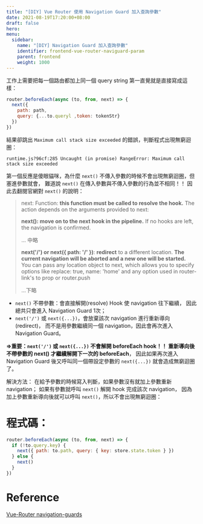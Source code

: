 ```yaml
---
title: "[DIY] Vue Router 使用 Navigation Guard 加入查詢參數"
date: 2021-08-19T17:20:00+08:00
draft: false
hero: 
menu:
  sidebar:
    name: "[DIY] Navigation Guard 加入查詢參數"
    identifier: frontend-vue-router-naviguard-param
    parent: frontend
    weight: 1000
---
```

工作上需要把每一個路由都加上同一個 query string
第一直覺就是直接寫成這樣： 
```js
router.beforeEach(async (to, from, next) => {
  next({
    path: path, 
    query: {...to.queryl ,token: tokenStr}
  })
})
```
結果卻跳出 `Maximum call stack size exceeded` 的錯誤，判斷程式出現無窮迴圈：
```
runtime.js?96cf:285 Uncaught (in promise) RangeError: Maximum call stack size exceeded
```
第一個反應是傻眼貓咪，為什麼 `next()` 不傳入參數的時候不會出現無窮迴圈，但塞進參數就會，
難道說 `next()` 在傳入參數與不傳入參數的行為並不相同！！
因此去翻閱官網對 `next()` 的說明：
> next: Function: **this function must be called to resolve the hook.** The action depends on the arguments provided to next:
>
> **next(): move on to the next hook in the pipeline.** If no hooks are left, the navigation is confirmed.
>
> ... 中略
> 
> **next('/') or next({ path: '/' })**: **redirect** to a different location. **The current navigation will be aborted and a new one will be started.** You can pass any location object to next, which allows you to specify options like replace: true, name: 'home' and any option used in router-link's to prop or router.push
>
> ...下略


 - `next()` 不帶參數：會直接解開(resolve) Hook 使 navigation 往下繼續，
因此總共只會進入 Navigation Guard 1次；
 - `next('/')` 或 `next({...})`，會放棄該次 navigation 進行重新導向(redirect)，
而不是用參數繼續同一個 navigation，因此會再次進入 Navigation Guard。

**=>重要：`next('/')` 或 `next({...})` 不會解開 beforeEach hook！！
重新導向後不帶參數的 next() 才繼續解開下一次的 beforeEach**，
因此如果再次進入 Navigation Guard 後又呼叫同一個帶設定參數的 `next({...})` 就會造成無窮迴圈了。

解決方法：
在給予參數的時候寫入判斷，如果參數沒有就加上參數重新 navigation；
如果有參數就呼叫 `next()` 解開 hook 完成該次 navigation，
因為加上參數重新導向後就可以呼叫 `next()`，所以不會出現無窮迴圈：

# 程式碼：
```js
router.beforeEach(async (to, from, next) => {
  if (!to.query.key) {
    next({ path: to.path, query: { key: store.state.token } })
  } else {
    next()
  }
})
```
# Reference
[Vue-Router navigation-guards](https://router.vuejs.org/guide/advanced/navigation-guards.html#global-before-guards)